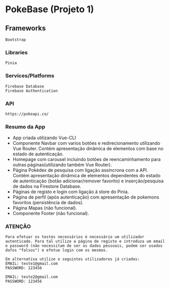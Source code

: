 # PokeBase (Projeto 1)

## Frameworks
```
Bootstrap
```

### Libraries
```
Pinia
```

### Services/Platforms
```
Firebase Database
Firebase Authentication
```

### API
```
https://pokeapi.co/
```

### Resumo da App
- App criada utilizando Vue-CLI
- Componente Navbar com varios botões e redirecionamento utilizando Vue Router. Contém apresentação dinâmica de elementos com base no estado de autenticação.
- Homepage com carousel incluindo botões de reencaminhamento para outras páginas(utilizando também Vue Router).
- Página Pokédex de pesquisa com ligação assíncrona com a API. Contém apresentação dinâmica de elementos dependentes do estado de autenticação (botão adicionar/remover favorito) e inserção/pesquisa de dados na Firestore Database.
- Páginas de registo e login com ligação á store do Pinia.
- Página de perfil (após autenticação) com apresentação de pokemons favoritos (persistência de dados).
- Página Mapas (não funcional).
- Componente Footer (não funcional).


### ATENÇÃO
```
Para efetuar os testes necessários é necessário um utilizador autenticado. Para tal utilize a página de registo e introduza um email e password (não necessitam de ser os dados pessoais, podem ser usados dafos "falsos") e efetue login com os mesmos.

Em alternativa utilize o seguintes utilizadores já criados:
EMAIL: teste1@gmail.com
PASSWORD: 123456

EMAIL: teste2@gmail.com
PASSWORD: 123456

```
